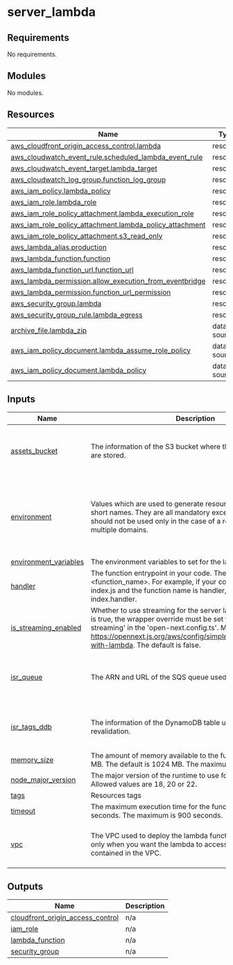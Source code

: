 # server_lambda

<!-- BEGIN_TF_DOCS -->
## Requirements

No requirements.

## Modules

No modules.

## Resources

| Name | Type |
|------|------|
| [aws_cloudfront_origin_access_control.lambda](https://registry.terraform.io/providers/hashicorp/aws/latest/docs/resources/cloudfront_origin_access_control) | resource |
| [aws_cloudwatch_event_rule.scheduled_lambda_event_rule](https://registry.terraform.io/providers/hashicorp/aws/latest/docs/resources/cloudwatch_event_rule) | resource |
| [aws_cloudwatch_event_target.lambda_target](https://registry.terraform.io/providers/hashicorp/aws/latest/docs/resources/cloudwatch_event_target) | resource |
| [aws_cloudwatch_log_group.function_log_group](https://registry.terraform.io/providers/hashicorp/aws/latest/docs/resources/cloudwatch_log_group) | resource |
| [aws_iam_policy.lambda_policy](https://registry.terraform.io/providers/hashicorp/aws/latest/docs/resources/iam_policy) | resource |
| [aws_iam_role.lambda_role](https://registry.terraform.io/providers/hashicorp/aws/latest/docs/resources/iam_role) | resource |
| [aws_iam_role_policy_attachment.lambda_execution_role](https://registry.terraform.io/providers/hashicorp/aws/latest/docs/resources/iam_role_policy_attachment) | resource |
| [aws_iam_role_policy_attachment.lambda_policy_attachment](https://registry.terraform.io/providers/hashicorp/aws/latest/docs/resources/iam_role_policy_attachment) | resource |
| [aws_iam_role_policy_attachment.s3_read_only](https://registry.terraform.io/providers/hashicorp/aws/latest/docs/resources/iam_role_policy_attachment) | resource |
| [aws_lambda_alias.production](https://registry.terraform.io/providers/hashicorp/aws/latest/docs/resources/lambda_alias) | resource |
| [aws_lambda_function.function](https://registry.terraform.io/providers/hashicorp/aws/latest/docs/resources/lambda_function) | resource |
| [aws_lambda_function_url.function_url](https://registry.terraform.io/providers/hashicorp/aws/latest/docs/resources/lambda_function_url) | resource |
| [aws_lambda_permission.allow_execution_from_eventbridge](https://registry.terraform.io/providers/hashicorp/aws/latest/docs/resources/lambda_permission) | resource |
| [aws_lambda_permission.function_url_permission](https://registry.terraform.io/providers/hashicorp/aws/latest/docs/resources/lambda_permission) | resource |
| [aws_security_group.lambda](https://registry.terraform.io/providers/hashicorp/aws/latest/docs/resources/security_group) | resource |
| [aws_security_group_rule.lambda_egress](https://registry.terraform.io/providers/hashicorp/aws/latest/docs/resources/security_group_rule) | resource |
| [archive_file.lambda_zip](https://registry.terraform.io/providers/hashicorp/archive/latest/docs/data-sources/file) | data source |
| [aws_iam_policy_document.lambda_assume_role_policy](https://registry.terraform.io/providers/hashicorp/aws/latest/docs/data-sources/iam_policy_document) | data source |
| [aws_iam_policy_document.lambda_policy](https://registry.terraform.io/providers/hashicorp/aws/latest/docs/data-sources/iam_policy_document) | data source |

## Inputs

| Name | Description | Type | Default | Required |
|------|-------------|------|---------|:--------:|
| <a name="input_assets_bucket"></a> [assets\_bucket](#input\_assets\_bucket) | The information of the S3 bucket where the OpenNext assets are stored. | <pre>object({<br/>    name   = string<br/>    arn    = string<br/>    region = string<br/>  })</pre> | n/a | yes |
| <a name="input_environment"></a> [environment](#input\_environment) | Values which are used to generate resource names and location short names. They are all mandatory except for domain, which should not be used only in the case of a resource used by multiple domains. | <pre>object({<br/>    prefix          = string<br/>    env_short       = string<br/>    location        = string<br/>    domain          = optional(string)<br/>    app_name        = string<br/>    instance_number = string<br/>  })</pre> | n/a | yes |
| <a name="input_environment_variables"></a> [environment\_variables](#input\_environment\_variables) | The environment variables to set for the lambda function. | `map(string)` | `{}` | no |
| <a name="input_handler"></a> [handler](#input\_handler) | The function entrypoint in your code. The format is <filename>.<function\_name>. For example, if your code is in a file called index.js and the function name is handler, the value should be index.handler. | `string` | `"index.handler"` | no |
| <a name="input_is_streaming_enabled"></a> [is\_streaming\_enabled](#input\_is\_streaming\_enabled) | Whether to use streaming for the server lambda function. If this is true, the wrapper override must be set to 'aws-lambda-streaming' in the 'open-next.config.ts'. More info at https://opennext.js.org/aws/config/simple_example#streaming-with-lambda. The default is false. | `bool` | `false` | no |
| <a name="input_isr_queue"></a> [isr\_queue](#input\_isr\_queue) | The ARN and URL of the SQS queue used for ISR revalidation. | <pre>object({<br/>    name = string<br/>    arn  = string<br/>    url  = string<br/>  })</pre> | n/a | yes |
| <a name="input_isr_tags_ddb"></a> [isr\_tags\_ddb](#input\_isr\_tags\_ddb) | The information of the DynamoDB table used for ISR revalidation. | <pre>object({<br/>    name = string<br/>    arn  = string<br/>  })</pre> | n/a | yes |
| <a name="input_memory_size"></a> [memory\_size](#input\_memory\_size) | The amount of memory available to the function at runtime in MB. The default is 1024 MB. The maximum is 10240 MB. | `number` | `1024` | no |
| <a name="input_node_major_version"></a> [node\_major\_version](#input\_node\_major\_version) | The major version of the runtime to use for the lambda function. Allowed values are 18, 20 or 22. | `string` | `"20"` | no |
| <a name="input_tags"></a> [tags](#input\_tags) | Resources tags | `map(any)` | n/a | yes |
| <a name="input_timeout"></a> [timeout](#input\_timeout) | The maximum execution time for the function. The default is 30 seconds. The maximum is 900 seconds. | `number` | `30` | no |
| <a name="input_vpc"></a> [vpc](#input\_vpc) | The VPC used to deploy the lambda function in. Configure this only when you want the lambda to access private resources contained in the VPC. | <pre>object({<br/>    id              = string<br/>    private_subnets = list(string)<br/>  })</pre> | `null` | no |

## Outputs

| Name | Description |
|------|-------------|
| <a name="output_cloudfront_origin_access_control"></a> [cloudfront\_origin\_access\_control](#output\_cloudfront\_origin\_access\_control) | n/a |
| <a name="output_iam_role"></a> [iam\_role](#output\_iam\_role) | n/a |
| <a name="output_lambda_function"></a> [lambda\_function](#output\_lambda\_function) | n/a |
| <a name="output_security_group"></a> [security\_group](#output\_security\_group) | n/a |
<!-- END_TF_DOCS -->
